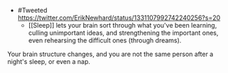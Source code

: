 - #Tweeted https://twitter.com/ErikNewhard/status/1331107992742240256?s=20
    - [[Sleep]] lets your brain sort through what you've been learning, culling unimportant ideas, and strengthening the important ones, even rehearsing the difficult ones (through dreams).

Your brain structure changes, and you are not the same person after a night's sleep, or even a nap.
